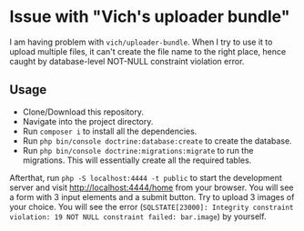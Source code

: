 # Issue with "Vich's uploader bundle"

I am having problem with `vich/uploader-bundle`. When I try to use it to upload multiple files, it can't create the file name to the right place, hence caught by database-level NOT-NULL constraint violation error.

## Usage

- Clone/Download this repository.
- Navigate into the project directory.
- Run `composer i` to install all the dependencies.
- Run `php bin/console doctrine:database:create` to create the database.
- Run `php bin/console doctrine:migrations:migrate` to run the migrations. This will essentially create all the required tables.

Afterthat, run `php -S localhost:4444 -t public` to start the development server and visit <http://localhost:4444/home> from your browser. You will see a form with 3 input elements and a submit button. Try to upload 3 images of your choice. You will see the error (`SQLSTATE[23000]: Integrity constraint violation: 19 NOT NULL constraint failed: bar.image`) by yourself.
